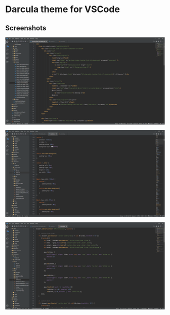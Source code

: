 # Darcula theme for VSCode

## Screenshots

![Screenshot](https://raw.githubusercontent.com/smatDnepr/Theme-Darcula-VSCode/master/images/Screenshot_1.png)

![Screenshot](https://raw.githubusercontent.com/smatDnepr/Theme-Darcula-VSCode/master/images/Screenshot_2.png)

![Screenshot](https://raw.githubusercontent.com/smatDnepr/Theme-Darcula-VSCode/master/images/Screenshot_3.png)
